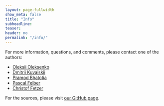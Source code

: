 ```yaml
---
layout: page-fullwidth
show_meta: false
title: "Info"
subheadline:
teaser:
header: no
permalink: "/info/"
---
```


For more information, questions, and comments, please contact one of the authors:

* [Oleksii Oleksenko][1]
* [Dmitrii Kuvaiskii][2]
* [Pramod Bhatotia][3]
* [Pascal Felber][4]
* [Christof Fetzer][5]

For the sources, please visit [our GitHub page][6].

[1]: https://tu-dresden.de/ing/informatik/sya/se/die-professur/beschaeftigte/oleksii-oleksenko
[2]: https://dimakuv.github.io/
[3]: http://homepages.inf.ed.ac.uk/pbhatoti/
[4]: http://members.unine.ch/pascal.felber/index.html
[5]: https://tu-dresden.de/ing/informatik/sya/se/die-professur/inhaber-in
[6]: https://github.com/OleksiiOleksenko/intel_mpx_explained